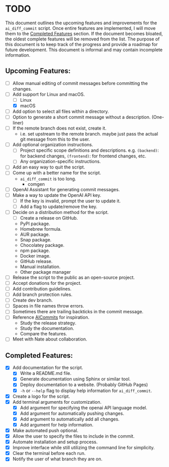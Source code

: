 # TODO

This document outlines the upcoming features and improvements for the `ai_diff_commit` script. Once entire features are implemented, I will move them to the [Completed Features](#completed-features) section. If the document becomes bloated, the oldest complete features will be removed from the list. The purpose of this document is to keep track of the progress and provide a roadmap for future development. This document is informal and may contain incomplete information.

## Upcoming Features:

- [ ] Allow manual editing of commit messages before committing the changes.
- [ ] Add support for Linux and macOS.
  - [ ] Linux
  - [x] macOS
- [ ] Add option to select all files within a directory.
- [ ] Option to generate a short commit message without a description. (One-liner)
- [ ] If the remote branch does not exist, create it.
  - i.e. set upstream to the remote branch. maybe just pass the actual git message from this to the user.
- [ ] Add optional organization instructions.
  - [ ] Project specific scope definitions and descriptions. e.g. `(backend)`: for backend changes, `(frontend)`: for frontend changes, etc.
  - [ ] Any organization-specific instructions.
- [ ] Add an easy way to quit the script.
- [ ] Come up with a better name for the script.
  - `ai_diff_commit` is too long.
    - comgen
- [ ] OpenAI Assistant for generating commit messages.
- [ ] Make a way to update the OpenAI API key.
  - [ ] If the key is invalid, prompt the user to update it.
  - [ ] Add a flag to update/remove the key.
- [ ] Decide on a distribution method for the script.
  - [ ] Create a release on GitHub.
  - PyPI package.
  - Homebrew formula.
  - AUR package.
  - Snap package.
  - Chocolatey package.
  - npm package.
  - Docker image.
  - GitHub release.
  - Manual installation.
  - Other package manager
- [ ] Release the script to the public as an open-source project.
- [ ] Accept donations for the project.
- [ ] Add contribution guidelines.
- [ ] Add branch protection rules.
- [ ] Create dev branch.
- [ ] Spaces in file names throw errors.
- [ ] Sometimes there are trailing backticks in the commit message.
- [ ] Reference [AICommits](https://github.com/Nutlope/aicommits) for inspiration.
  - Study the release strategy.
  - Study the documentation.
  - Compare the features.
- [ ] Meet with Nate about collaboration.

## Completed Features:

- [x] Add documentation for the script.
  - [x] Write a README.md file.
  - [x] Generate documentation using Sphinx or similar tool.
  - [x] Deploy documentation to a website. (Probably GitHub Pages)
  - [x] `-h` or `--help` flag to display help information for `ai_diff_commit`.
- [x] Create a logo for the script.
- [x] Add terminal arguments for customization.
  - [x] Add argument for specifying the openai API language model.
  - [x] Add argument for automatically pushing changes.
  - [x] Add argument to automatically add all changes.
  - [x] Add argument for help information.
- [x] Make automated push optional.
- [x] Allow the user to specify the files to include in the commit.
- [x] Automate installation and setup process.
- [x] Improve interface while still utilizing the command line for simplicity.
- [x] Clear the terminal before each run.
- [x] Notify the user of what branch they are on.